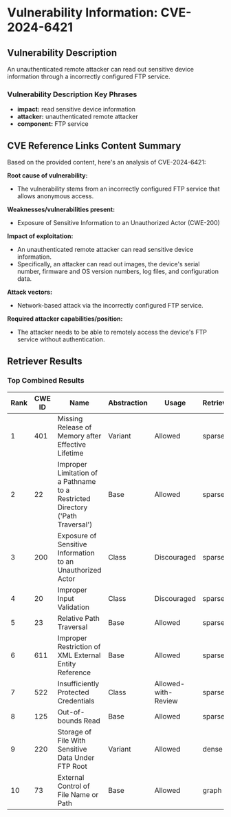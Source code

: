 # Vulnerability Information: CVE-2024-6421

## Vulnerability Description
An unauthenticated remote attacker can read out sensitive device information through a incorrectly configured FTP service.

### Vulnerability Description Key Phrases
- **impact:** read sensitive device information
- **attacker:** unauthenticated remote attacker
- **component:** FTP service

## CVE Reference Links Content Summary
Based on the provided content, here's an analysis of CVE-2024-6421:

**Root cause of vulnerability:**
- The vulnerability stems from an incorrectly configured FTP service that allows anonymous access.

**Weaknesses/vulnerabilities present:**
- Exposure of Sensitive Information to an Unauthorized Actor (CWE-200)

**Impact of exploitation:**
- An unauthenticated remote attacker can read sensitive device information.
- Specifically, an attacker can read out images, the device's serial number, firmware and OS version numbers, log files, and configuration data.

**Attack vectors:**
- Network-based attack via the incorrectly configured FTP service.

**Required attacker capabilities/position:**
- The attacker needs to be able to remotely access the device's FTP service without authentication.

## Retriever Results

### Top Combined Results

| Rank | CWE ID | Name | Abstraction | Usage  | Retrievers | Individual Scores |
|------|--------|------|-------------|-------|------------|-------------------|
| 1 | 401 | Missing Release of Memory after Effective Lifetime | Variant | Allowed | sparse | 0.030 |
| 2 | 22 | Improper Limitation of a Pathname to a Restricted Directory ('Path Traversal') | Base | Allowed | sparse | 0.030 |
| 3 | 200 | Exposure of Sensitive Information to an Unauthorized Actor | Class | Discouraged | sparse | 0.029 |
| 4 | 20 | Improper Input Validation | Class | Discouraged | sparse | 0.028 |
| 5 | 23 | Relative Path Traversal | Base | Allowed | sparse | 0.028 |
| 6 | 611 | Improper Restriction of XML External Entity Reference | Base | Allowed | sparse | 0.028 |
| 7 | 522 | Insufficiently Protected Credentials | Class | Allowed-with-Review | sparse | 0.028 |
| 8 | 125 | Out-of-bounds Read | Base | Allowed | sparse | 0.028 |
| 9 | 220 | Storage of File With Sensitive Data Under FTP Root | Variant | Allowed | dense | 0.585 |
| 10 | 73 | External Control of File Name or Path | Base | Allowed | graph | 0.003 |

